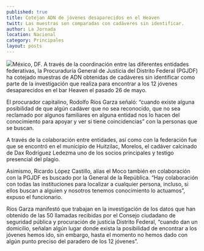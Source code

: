 ```yaml
---
published: true
title: Cotejan ADN de jóvenes desaparecidos en el Heaven
twitt: Las muestras son comparadas con cadáveres sin identificar.
author: La Jornada
location: Nacional
category: Principales
layout: posts
---
```


![](http://i.imgur.com/37fIaSUm.jpg)México, DF. A través de la coordinación entre las diferentes entidades federativas, la Procuraduría General de Justicia del Distrito Federal (PGJDF) ha cotejado muestras de ADN obtenidas de cadáveres sin identificar como parte de la investigación que realiza para encontrar a los 12 jóvenes desaparecidos en el bar Heaven el pasado 26 de mayo.
 

El procurador capitalino, Rodolfo Ríos Garza señaló: “cuando existe alguna posibilidad de que algún cadáver que no sea reconocido, que no sea reclamado por algunos familiares en alguna entidad nos lo hacen del conocimiento para apoyar y ver si tiene coincidencias” con la personas que se buscan.

A través de la colaboración entre entidades, así como con la federación fue que se encontró en el municipio de Huitzilac, Morelos, el cadáver calcinado de Dax Rodríguez Ledezma uno de los socios principales y testigo presencial del plagio.

Asimismo, Ricardo López Castillo, alías el Moco también en colaboración con la PGJDF es buscado por la General de la República. “Hay colaboración con todas las instituciones para localizar a cualquier persona, incluso, si ellos buscan a alguien y nosotros tenemos conocimiento lo actuamos”, expuso el funcionario.

Ríos Garza manifestó que trabajan en la investigación de los datos que han obtenido de las 50 llamadas recibidas por el Consejo ciudadano de seguridad pública y procuración de justicia Distrito Federal, “cuando dan un domicilio, señalan algún lugar donde exista la posibilidad de encontrar a los jóvenes hemos ido, sin embargo, hasta el momento no hemos dado con algún punto preciso del paradero de los 12 jóvenes”.
